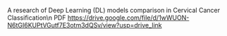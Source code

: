 A research of Deep Learning (DL) models comparison in Cervical Cancer Classification\n PDF https://drive.google.com/file/d/1wWUON-N6tGI6KUPtVGutf7E3otm3dQSv/view?usp=drive_link
